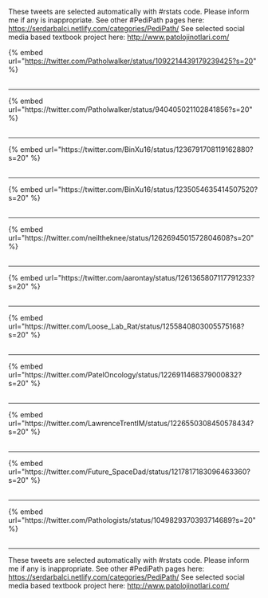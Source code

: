 

These tweets are selected automatically with #rstats code. Please inform me if any is inappropriate.
See other #PediPath pages here: https://serdarbalci.netlify.com/categories/PediPath/ 
See selected social media based textbook project here: http://www.patolojinotlari.com/

{% embed url="https://twitter.com/Patholwalker/status/1092214439179239425?s=20" %}<br>
<br>
<hr>
{% embed url="https://twitter.com/Patholwalker/status/940405021102841856?s=20" %}<br>
<br>
<hr>
{% embed url="https://twitter.com/BinXu16/status/1236791708119162880?s=20" %}<br>
<br>
<hr>
{% embed url="https://twitter.com/BinXu16/status/1235054635414507520?s=20" %}<br>
<br>
<hr>
{% embed url="https://twitter.com/neiltheknee/status/1262694501572804608?s=20" %}<br>
<br>
<hr>
{% embed url="https://twitter.com/aarontay/status/1261365807117791233?s=20" %}<br>
<br>
<hr>
{% embed url="https://twitter.com/Loose_Lab_Rat/status/1255840803005575168?s=20" %}<br>
<br>
<hr>
{% embed url="https://twitter.com/PatelOncology/status/1226911468379000832?s=20" %}<br>
<br>
<hr>
{% embed url="https://twitter.com/LawrenceTrentIM/status/1226550308450578434?s=20" %}<br>
<br>
<hr>
{% embed url="https://twitter.com/Future_SpaceDad/status/1217817183096463360?s=20" %}<br>
<br>
<hr>
{% embed url="https://twitter.com/Pathologists/status/1049829370393714689?s=20" %}<br>
<br>
<hr>


These tweets are selected automatically with #rstats code. Please inform me if any is inappropriate.
See other #PediPath pages here: https://serdarbalci.netlify.com/categories/PediPath/ 
See selected social media based textbook project here: http://www.patolojinotlari.com/
